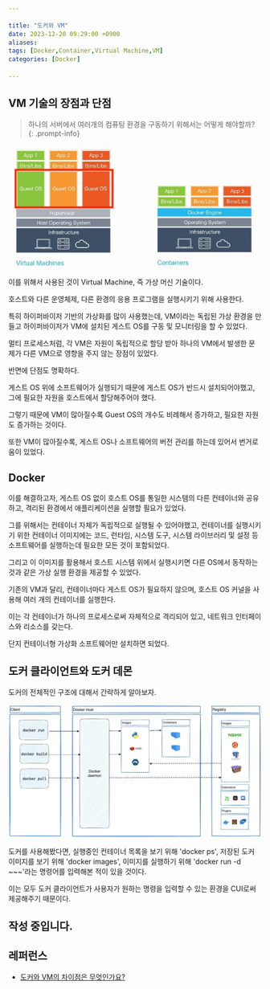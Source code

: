 ```yaml
---

title: "도커와 VM"
date: 2023-12-20 09:29:00 +0900
aliases: 
tags: [Docker,Container,Virtual Machine,VM]
categories: [Docker]

---
```


## VM 기술의 장점과 단점

> 하나의 서버에서 여러개의 컴퓨팅 환경을 구동하기 위해서는 어떻게 해야할까?
{: .prompt-info}

![hypervisor](/assets/img/2023-12-20-docker-and-vm/hypervisor.webp)

이를 위해서 사용된 것이 Virtual Machine, 즉 가상 머신 기술이다.

호스트와 다른 운영체제, 다른 환경의 응용 프로그램을 실행시키기 위해 사용한다.

특히 하이퍼바이저 기반의 가상화를 많이 사용했는데, VM이라는 독립된 가상 환경을 만들고 하이퍼바이저가 VM에 설치된 게스트 OS를 구동 및 모니터링을 할 수 있었다.

멀티 프로세스처럼, 각 VM은 자원이 독립적으로 할당 받아 하나의 VM에서 발생한 문제가 다른 VM으로 영향을 주지 않는 장점이 있었다.

반면에 단점도 명확하다.

게스트 OS 위에 소프트웨어가 실행되기 때문에 게스트 OS가 반드시 설치되어야했고, 그에 필요한 자원을 호스트에서 할당해주어야 했다.

그렇기 때문에 VM이 많아질수록 Guest OS의 개수도 비례해서 증가하고, 필요한 자원도 증가하는 것이다.

또한 VM이 많아질수록, 게스트 OS나 소프트웨어의 버전 관리를 하는데 있어서 번거로움이 있었다.

## Docker

이를 해결하고자, 게스트 OS 없이 호스트 OS를 통일한 시스템의 다른 컨테이너와 공유하고, 격리된 환경에서 애플리케이션을 실행할 필요가 있었다.

그를 위해서는 컨테이너 자체가 독립적으로 실행될 수 있어야했고, 컨테이너를 실행시키기 위한 컨테이너 이미지에는 코드, 런타임, 시스템 도구, 시스템 라이브러리 및 설정 등 소프트웨어를 실행하는데 필요한 모든 것이 포함되었다.

그리고 이 이미지를 활용해서 호스트 시스템 위에서 실행시키면 다른 OS에서 동작하는 것과 같은 가상 실행 환경을 제공할 수 있었다.

기존의 VM과 달리, 컨테이너마다 게스트 OS가 필요하지 않으며, 호스트 OS 커널을 사용해 여러 개의 컨테이너를 실행한다.

이는 각 컨테이너가 하나의 프로세스로써 자체적으로 격리되어 있고, 네트워크 인터페이스와 리소스를 갖는다.

단지 컨테이너형 가상화 소프트웨어만 설치하면 되었다.

## 도커 클라이언트와 도커 데몬

도커의 전체적인 구조에 대해서 간략하게 알아보자.

![docker architecture](/assets/img/2023-12-20-docker-and-vm/docker-architecture.webp)

도커를 사용해봤다면, 실행중인 컨테이너 목록을 보기 위해 'docker ps', 저장된 도커 이미지를 보기 위해 'docker images', 이미지를 실행하기 위해 'docker run -d ~~~'라는 명령어를 입력해본 적이 있을 것이다.

이는 모두 도커 클라이언트가 사용자가 원하는 명령을 입력할 수 있는 환경을 CUI로써 제공해주기 때문이다.


## 작성 중입니다.




## 레퍼런스

- [도커와 VM의 차이점은 무엇인가요?](https://aws.amazon.com/ko/compare/the-difference-between-docker-vm/)



